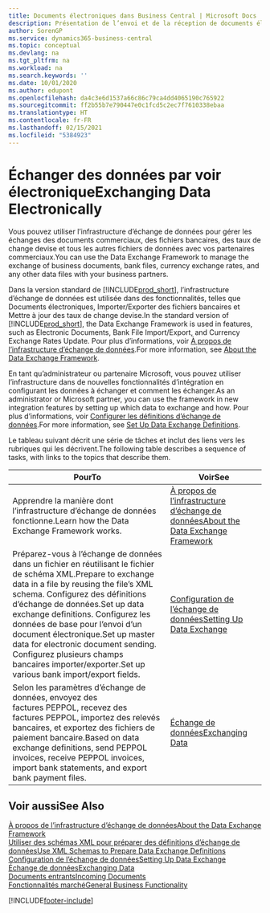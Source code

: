 ```yaml
---
title: Documents électroniques dans Business Central | Microsoft Docs
description: Présentation de l’envoi et de la réception de documents électroniques dans Business Central.
author: SorenGP
ms.service: dynamics365-business-central
ms.topic: conceptual
ms.devlang: na
ms.tgt_pltfrm: na
ms.workload: na
ms.search.keywords: ''
ms.date: 10/01/2020
ms.author: edupont
ms.openlocfilehash: da4c3e6d1537a66c86c79ca4dd4065190c765922
ms.sourcegitcommit: ff2b55b7e790447e0c1fcd5c2ec7f7610338ebaa
ms.translationtype: HT
ms.contentlocale: fr-FR
ms.lasthandoff: 02/15/2021
ms.locfileid: "5384923"
---
```

# <a name="exchanging-data-electronically"></a><span data-ttu-id="b8495-103">Échanger des données par voir électronique</span><span class="sxs-lookup"><span data-stu-id="b8495-103">Exchanging Data Electronically</span></span>
<span data-ttu-id="b8495-104">Vous pouvez utiliser l’infrastructure d’échange de données pour gérer les échanges des documents commerciaux, des fichiers bancaires, des taux de change devise et tous les autres fichiers de données avec vos partenaires commerciaux.</span><span class="sxs-lookup"><span data-stu-id="b8495-104">You can use the Data Exchange Framework to manage the exchange of business documents, bank files, currency exchange rates, and any other data files with your business partners.</span></span>

<span data-ttu-id="b8495-105">Dans la version standard de [!INCLUDE[prod_short](includes/prod_short.md)], l’infrastructure d’échange de données est utilisée dans des fonctionnalités, telles que Documents électroniques, Importer/Exporter des fichiers bancaires et Mettre à jour des taux de change devise.</span><span class="sxs-lookup"><span data-stu-id="b8495-105">In the standard version of [!INCLUDE[prod_short](includes/prod_short.md)], the Data Exchange Framework is used in features, such as Electronic Documents, Bank File Import/Export, and Currency Exchange Rates Update.</span></span> <span data-ttu-id="b8495-106">Pour plus d’informations, voir [À propos de l’infrastructure d’échange de données](across-about-the-data-exchange-framework.md).</span><span class="sxs-lookup"><span data-stu-id="b8495-106">For more information, see [About the Data Exchange Framework](across-about-the-data-exchange-framework.md).</span></span>

<span data-ttu-id="b8495-107">En tant qu’administrateur ou partenaire Microsoft, vous pouvez utiliser l’infrastructure dans de nouvelles fonctionnalités d’intégration en configurant les données à échanger et comment les échanger.</span><span class="sxs-lookup"><span data-stu-id="b8495-107">As an administrator or Microsoft partner, you can use the framework in new integration features by setting up which data to exchange and how.</span></span> <span data-ttu-id="b8495-108">Pour plus d’informations, voir [Configurer les définitions d’échange de données](across-how-to-set-up-data-exchange-definitions.md).</span><span class="sxs-lookup"><span data-stu-id="b8495-108">For more information, see [Set Up Data Exchange Definitions](across-how-to-set-up-data-exchange-definitions.md).</span></span>

<span data-ttu-id="b8495-109">Le tableau suivant décrit une série de tâches et inclut des liens vers les rubriques qui les décrivent.</span><span class="sxs-lookup"><span data-stu-id="b8495-109">The following table describes a sequence of tasks, with links to the topics that describe them.</span></span>  

|<span data-ttu-id="b8495-110">Pour</span><span class="sxs-lookup"><span data-stu-id="b8495-110">To</span></span>|<span data-ttu-id="b8495-111">Voir</span><span class="sxs-lookup"><span data-stu-id="b8495-111">See</span></span>|  
|--------|---------|  
|<span data-ttu-id="b8495-112">Apprendre la manière dont l’infrastructure d’échange de données fonctionne.</span><span class="sxs-lookup"><span data-stu-id="b8495-112">Learn how the Data Exchange Framework works.</span></span>|[<span data-ttu-id="b8495-113">À propos de l’infrastructure d’échange de données</span><span class="sxs-lookup"><span data-stu-id="b8495-113">About the Data Exchange Framework</span></span>](across-about-the-data-exchange-framework.md)|  
|<span data-ttu-id="b8495-114">Préparez-vous à l’échange de données dans un fichier en réutilisant le fichier de schéma XML.</span><span class="sxs-lookup"><span data-stu-id="b8495-114">Prepare to exchange data in a file by reusing the file’s XML schema.</span></span> <span data-ttu-id="b8495-115">Configurez des définitions d’échange de données.</span><span class="sxs-lookup"><span data-stu-id="b8495-115">Set up data exchange definitions.</span></span> <span data-ttu-id="b8495-116">Configurez les données de base pour l’envoi d’un document électronique.</span><span class="sxs-lookup"><span data-stu-id="b8495-116">Set up master data for electronic document sending.</span></span> <span data-ttu-id="b8495-117">Configurez plusieurs champs bancaires importer/exporter.</span><span class="sxs-lookup"><span data-stu-id="b8495-117">Set up various bank import/export fields.</span></span>|[<span data-ttu-id="b8495-118">Configuration de l’échange de données</span><span class="sxs-lookup"><span data-stu-id="b8495-118">Setting Up Data Exchange</span></span>](across-set-up-data-exchange.md)|  
|<span data-ttu-id="b8495-119">Selon les paramètres d’échange de données, envoyez des factures PEPPOL, recevez des factures PEPPOL, importez des relevés bancaires, et exportez des fichiers de paiement bancaire.</span><span class="sxs-lookup"><span data-stu-id="b8495-119">Based on data exchange definitions, send PEPPOL invoices, receive PEPPOL invoices, import bank statements, and export bank payment files.</span></span>|[<span data-ttu-id="b8495-120">Échange de données</span><span class="sxs-lookup"><span data-stu-id="b8495-120">Exchanging Data</span></span>](across-exchange-data.md)|  

## <a name="see-also"></a><span data-ttu-id="b8495-121">Voir aussi</span><span class="sxs-lookup"><span data-stu-id="b8495-121">See Also</span></span>  
[<span data-ttu-id="b8495-122">À propos de l’infrastructure d’échange de données</span><span class="sxs-lookup"><span data-stu-id="b8495-122">About the Data Exchange Framework</span></span>](across-about-the-data-exchange-framework.md)  
[<span data-ttu-id="b8495-123">Utiliser des schémas XML pour préparer des définitions d’échange de données</span><span class="sxs-lookup"><span data-stu-id="b8495-123">Use XML Schemas to Prepare Data Exchange Definitions</span></span>](across-how-to-use-xml-schemas-to-prepare-data-exchange-definitions.md)  
[<span data-ttu-id="b8495-124">Configuration de l’échange de données</span><span class="sxs-lookup"><span data-stu-id="b8495-124">Setting Up Data Exchange</span></span>](across-set-up-data-exchange.md)  
[<span data-ttu-id="b8495-125">Échange de données</span><span class="sxs-lookup"><span data-stu-id="b8495-125">Exchanging Data</span></span>](across-exchange-data.md)  
[<span data-ttu-id="b8495-126">Documents entrants</span><span class="sxs-lookup"><span data-stu-id="b8495-126">Incoming Documents</span></span>](across-income-documents.md)  
[<span data-ttu-id="b8495-127">Fonctionnalités marché</span><span class="sxs-lookup"><span data-stu-id="b8495-127">General Business Functionality</span></span>](ui-across-business-areas.md)


[!INCLUDE[footer-include](includes/footer-banner.md)]